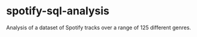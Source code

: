 # spotify-sql-analysis
Analysis of a dataset of Spotify tracks over a range of 125 different genres. 
